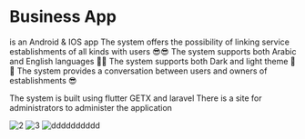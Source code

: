 # Business App

is an Android & IOS app 
The system offers the possibility of linking service establishments of all kinds with users 😎😎
The system supports both Arabic and English languages 🤩😉
The system supports both Dark and light theme 🤩😉
The system provides a conversation between users and owners of establishments 😎

The system is built using flutter GETX and laravel
There is a site for administrators to administer the application

![2](https://user-images.githubusercontent.com/103268849/221951831-fa29527a-648b-4295-b3a3-107dde371281.png) ![3](https://user-images.githubusercontent.com/103268849/224349247-e2401b3c-3e08-41ad-8421-a286cc081aaf.png)
![dddddddddd](https://user-images.githubusercontent.com/103268849/224351205-f5bb20e0-1a0a-4884-adb2-8a0b29c9762f.png)


